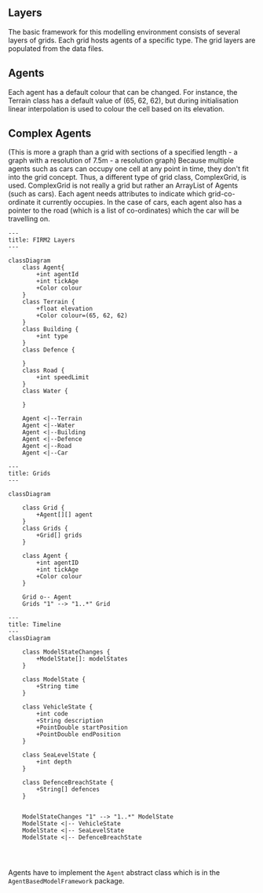 

## Layers

The basic framework for this modelling environment consists of several layers of
grids. Each grid hosts agents of a specific type. The grid layers are populated 
from the data files. 


## Agents
Each agent has a default colour that can be changed. For 
instance, the Terrain class has a default value of (65, 62, 62), but during 
initialisation linear interpolation is used to colour the cell based on its 
elevation. 

## Complex Agents 
(This is more a graph than a grid with sections of a specified length - a graph with 
a resolution of 7.5m - a resolution graph)
Because multiple agents such as cars can occupy one cell at any point in time, they don't
fit into the grid concept. Thus, a different type of grid class, ComplexGrid, is used. 
ComplexGrid is not really a grid but rather an ArrayList of Agents (such as cars). Each agent
needs attributes to indicate which grid-co-ordinate it currently occupies. In the case of 
cars, each agent also has a pointer to the road (which is a list of co-ordinates) which the
car will be travelling on.

```mermaid
---
title: FIRM2 Layers
---

classDiagram
    class Agent{
        +int agentId
        +int tickAge
        +Color colour
    }
    class Terrain {
        +float elevation
        +Color colour=(65, 62, 62)
    }
    class Building {
        +int type
    }
    class Defence {
        
    }
    class Road {
        +int speedLimit
    }
    class Water {
        
    }
   
    Agent <|--Terrain
    Agent <|--Water
    Agent <|--Building
    Agent <|--Defence
    Agent <|--Road
    Agent <|--Car
```

```mermaid
---
title: Grids
---

classDiagram
    
    class Grid {
        +Agent[][] agent
    }
    class Grids {
        +Grid[] grids
    }

    class Agent {
        +int agentID
        +int tickAge
        +Color colour
    }
    
    Grid o-- Agent
    Grids "1" --> "1..*" Grid
```

```mermaid
---
title: Timeline
---
classDiagram
    
    class ModelStateChanges {
        +ModelState[]: modelStates
    }
    
    class ModelState {
        +String time
    }
    
    class VehicleState {
        +int code
        +String description
        +PointDouble startPosition
        +PointDouble endPosition
    }
    
    class SeaLevelState {
        +int depth
    }
    
    class DefenceBreachState {
        +String[] defences
    }

    
    ModelStateChanges "1" --> "1..*" ModelState
    ModelState <|-- VehicleState
    ModelState <|-- SeaLevelState
    ModelState <|-- DefenceBreachState
     
    
    
```

Agents have to implement the `Agent` abstract class which is in the 
`AgentBasedModelFramework` package.
